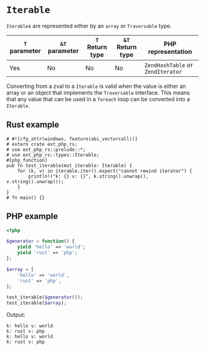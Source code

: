 # `Iterable`

`Iterable`s are represented either by an `array` or `Traversable` type.

| `T` parameter | `&T` parameter | `T` Return type | `&T` Return type | PHP representation               |
|---------------|----------------|-----------------| ---------------- |----------------------------------|
| Yes           | No             | No              | No               | `ZendHashTable` or `ZendIterator` |

Converting from a zval to a `Iterable` is valid when the value is either an array or an object
that implements the `Traversable` interface. This means that any value that can be used in a
`foreach` loop can be converted into a `Iterable`.

## Rust example

```rust,no_run
# #![cfg_attr(windows, feature(abi_vectorcall))]
# extern crate ext_php_rs;
# use ext_php_rs::prelude::*;
# use ext_php_rs::types::Iterable;
#[php_function]
pub fn test_iterable(mut iterable: Iterable) {
    for (k, v) in iterable.iter().expect("cannot rewind iterator") {
        println!("k: {} v: {}", k.string().unwrap(), v.string().unwrap());
    }
}
# fn main() {}
```

## PHP example

```php
<?php

$generator = function() {
    yield 'hello' => 'world';
    yield 'rust' => 'php';
};

$array = [
    'hello' => 'world',
    'rust' => 'php',
];

test_iterable($generator());
test_iterable($array);
```

Output:

```text
k: hello v: world
k: rust v: php
k: hello v: world
k: rust v: php
```
